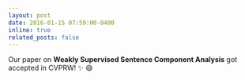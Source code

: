 ```yaml
---
layout: post
date: 2016-01-15 07:59:00-0400
inline: true
related_posts: false
---
```


Our paper on <b>Weakly Supervised Sentence Component Analysis</b> got accepted in CVPRW! :sparkles: :smile:
